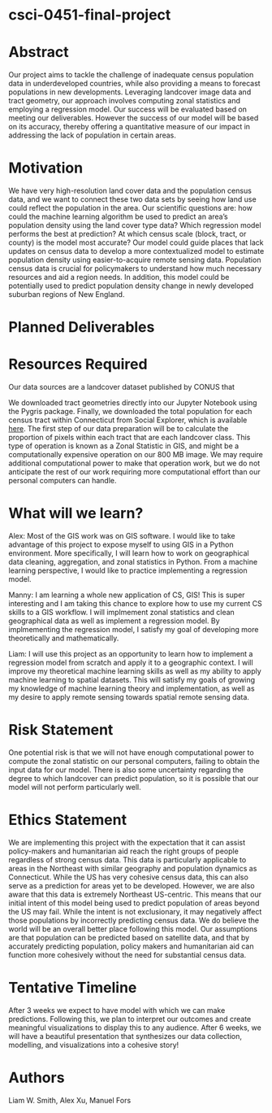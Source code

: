 # csci-0451-final-project

# Abstract
Our project aims to tackle the challenge of inadequate census population data in underdeveloped countries, while also providing a means to forecast populations in new developments. Leveraging landcover image data and tract geometry, our approach involves computing zonal statistics and employing a regression model. Our success will be evaluated based on meeting our deliverables. However the success of our model will be based on its accuracy, thereby offering a quantitative measure of our impact in addressing the lack of population in certain areas.

# Motivation
We have very high-resolution land cover data and the population census data, and we want to connect these two data sets by seeing how land use could reflect the population in the area. Our scientific questions are: how could the machine learning algorithm be used to predict an area’s population density using the land cover type data? Which regression model performs the best at prediction? At which census scale (block, tract, or county) is the model most accurate? Our model could guide places that lack updates on census data to develop a more contextualized model to estimate population density using easier-to-acquire remote sensing data. Population census data is crucial for policymakers to understand how much necessary resources and aid a region needs. In addition, this model could be potentially used to predict population density change in newly developed suburban regions of New England. 

# Planned Deliverables

# Resources Required
Our data sources are a landcover dataset published by CONUS that 

We downloaded tract geometries directly into our Jupyter Notebook using the Pygris package.
Finally, we downloaded the total population for each census tract within Connecticut from Social Explorer, which is available [here](data/population.csv).
The first step of our data preparation will be to calculate the proportion of pixels within each tract that are each landcover class.
This type of operation is known as a Zonal Statistic in GIS, and might be a computationally expensive operation on our 800 MB image.
We may require additional computational power to make that operation work, but we do not anticipate the rest of our work requiring more computational effort than our personal computers can handle.


# What will we learn?
Alex: Most of the GIS work was on GIS software. I would like to take advantage of this project to expose myself to using GIS in a Python environment. More specifically, I will learn how to work on geographical data cleaning, aggregation, and zonal statistics in Python. From a machine learning perspective, I would like to practice implementing a regression model. 

Manny: I am learning a whole new application of CS, GIS! This is super interesting and I am taking this chance to explore how to use my current CS skills to a GIS workflow. I will implmement zonal statistics and clean geographical data as well as implement a regression model. By implmementing the regression model, I satisfy my goal of developing more theoretically and mathematically. 

Liam: I will use this project as an opportunity to learn how to implement a regression model from scratch and apply it to a geographic context. I will improve my theoretical machine learning skills as well as my ability to apply machine learning to spatial datasets. This will satisfy my goals of growing my knowledge of machine learning theory and implementation, as well as my desire to apply remote sensing towards spatial remote sensing data.

# Risk Statement
One potential risk is that we will not have enough computational power to compute the zonal statistic on our personal computers, failing to obtain the input data for our model.
There is also some uncertainty regarding the degree to which landcover can predict population, so it is possible that our model will not perform particularly well.

# Ethics Statement
We are implementing this project with the expectation that it can assist policy-makers and humanitarian aid reach the right groups of people regardless of strong census data. This data is particularly applicable to areas in the Northeast with similar geography and population dynamics as Connecticut. While the US has very cohesive census data, this can also serve as a prediction for areas yet to be developed. However, we are also aware that this data is extremely Northeast US-centric. This means that our initial intent of this model being used to predict population of areas beyond the US may fail. While the intent is not exclusionary, it may negatively affect those populations by incorrectly predicting census data. 
We do believe the world will be an overall better place following this model. Our assumptions are that population can be predicted based on satellite data, and that by accurately predicting population, policy makers and humanitarian aid can function more cohesively without the need for substantial census data.

# Tentative Timeline
After 3 weeks we expect to have model with which we can make predictions. Following this, we plan to interpret our outcomes and create meaningful visualizations to display this to any audience. After 6 weeks, we will have a beautiful presentation that synthesizes our data collection, modelling, and visualizations into a cohesive story!

# Authors 
Liam W. Smith, Alex Xu, Manuel Fors

